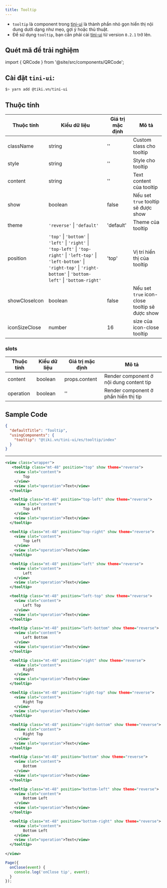 ```yaml
---
title: Tooltip
---
```


- `tooltip` là component trong [tini-ui](https://www.npmjs.com/package/@tiki.vn/tini-ui) là thành phẩn nhỏ gọn hiển thị nội dung dưới dạng như mẹo, gợi ý hoặc thủ thuật.
- Để sử dụng `tooltip`, bạn cần phải cài [tini-ui](https://www.npmjs.com/package/@tiki.vn/tini-ui) từ version `0.2.1` trở lên.

## Quét mã để trải nghiệm

import { QRCode } from '@site/src/components/QRCode';

<QRCode page="pages/component/advance/form/tooltip/index" />

## Cài đặt `tini-ui`:

```bash
$> yarn add @tiki.vn/tini-ui
```

## Thuộc tính 

| Thuộc tính      | Kiểu dữ liệu                 | Giá trị mặc định | Mô tả                                   |
| ------------- | --------------------- | ------------- | ---------------------------------------------- |
| className     | string                | ''            | Custom class cho tooltip                       |
| style         | string                | ''            | Style cho tooltip                              |
| content       | string                | ''            | Text content của tooltip                       |
| show          | boolean               | false         | Nếu set `true` tooltip sẽ được show            |
| theme         | `'reverse'` \| `'default'` | 'default'       | Theme của tooltip                              |
| position      | `'top'` \| `'bottom'` \| `'left'` \| `'right'` \| `'top-left'` \| `'top-right'` \| `'left-top'` \| `'left-bottom'` \| `'right-top'` \| `'right-bottom'` \| `'bottom-left'` \| `'bottom-right'` | 'top'         | Vị trí hiển thị của tooltip                    |
| showCloseIcon | boolean               | false         | Nếu set `true` icon-close tooltip sẽ được show |
| iconSizeClose | number                | 16            | size của icon-close tooltip                    |

### slots

| Thuộc tính  | Kiểu dữ liệu   |  Giá trị mặc định    | Mô tả                             |
| --------- | ------- | ------------- | --------------------------------------- |
| content   | boolean | props.content | Render component ở nội dung content tip |
| operation | boolean | ''            | Render component ở phần hiển thị tip    |


## Sample Code

```json title=index.json
{
  "defaultTitle": "Tooltip",
  "usingComponents": {
    "tooltip": "@tiki.vn/tini-ui/es/tooltip/index"
  }
}
```

****

```xml title=index.txml
<view class="wrapper">
   <tooltip class="mt-48" position="top" show theme="reverse">
    <view slot="content">
        Top
    </view>
    <view slot="operation">Text</view>
  </tooltip>

  <tooltip class="mt-48" position="top-left" show theme="reverse">
    <view slot="content">
        Top Left
    </view>
    <view slot="operation">Text</view>
  </tooltip>

  <tooltip class="mt-48" position="top-right" show theme="reverse">
    <view slot="content">
        Top Left
    </view>
    <view slot="operation">Text</view>
  </tooltip>

  <tooltip class="mt-48" position="left" show theme="reverse">
    <view slot="content">
        Left
    </view>
    <view slot="operation">Text</view>
  </tooltip>

  <tooltip class="mt-48" position="left-top" show theme="reverse">
    <view slot="content">
        Left Top
    </view>
    <view slot="operation">Text</view>
  </tooltip>

  <tooltip class="mt-48" position="left-bottom" show theme="reverse">
    <view slot="content">
        Left Bottom
    </view>
    <view slot="operation">Text</view>
  </tooltip>

  <tooltip class="mt-48" position="right" show theme="reverse">
    <view slot="content">
        Right
    </view>
    <view slot="operation">Text</view>
  </tooltip>

  <tooltip class="mt-48" position="right-top" show theme="reverse">
    <view slot="content">
        Right Top
    </view>
    <view slot="operation">Text</view>
  </tooltip>

  <tooltip class="mt-48" position="right-bottom" show theme="reverse">
    <view slot="content">
        Right Top
    </view>
    <view slot="operation">Text</view>
  </tooltip>

  <tooltip class="mt-48" position="bottom" show theme="reverse">
    <view slot="content">
        Bottom
    </view>
    <view slot="operation">Text</view>
  </tooltip>

  <tooltip class="mt-48" position="bottom-left" show theme="reverse">
    <view slot="content">
        Bottom Left
    </view>
    <view slot="operation">Text</view>
  </tooltip>

  <tooltip class="mt-48" position="bottom-right" show theme="reverse">
    <view slot="content">
        Bottom Left
    </view>
    <view slot="operation">Text</view>
  </tooltip>
  
</view>
```

```js title=index.js
Page({
  onClose(event) {
    console.log('onClose tip', event);
  }
});
```

